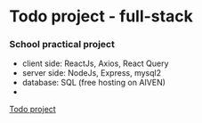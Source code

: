 # Todo project - full-stack
### School practical project

- client side: ReactJs, Axios, React Query
- server side: NodeJs, Express, mysql2
- database: SQL (free hosting on AIVEN)
- 

[Todo project ](https://todoclientside.netlify.app/)